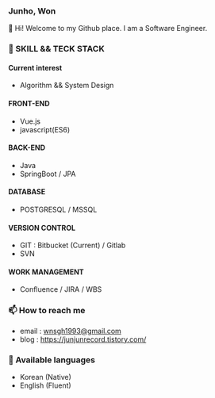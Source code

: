 ### Junho, Won
👋   Hi! Welcome to my Github place. I am a Software Engineer.


### 🔭   SKILL && TECK STACK
#### Current interest 
- Algorithm && System Design
#### FRONT-END
- Vue.js
- javascript(ES6)
#### BACK-END
- Java
- SpringBoot / JPA 
#### DATABASE
- POSTGRESQL / MSSQL
#### VERSION CONTROL
- GIT : Bitbucket (Current) / Gitlab
- SVN
#### WORK MANAGEMENT
- Confluence / JIRA / WBS


### 📫   How to reach me
- email : [wnsgh1993@gmail.com](mailto:wnsgh1993@gmail.com)
- blog : https://junjunrecord.tistory.com/

### 💬  Available languages 
- Korean (Native)
- English (Fluent)


<!--
**junjunwon/junjunwon** is a ✨ _special_ ✨ repository because its `README.md` (this file) appears on your GitHub profile.

Here are some ideas to get you started:

- 🔭 I’m currently working on ...
- 🌱 I’m currently learning ...
- 👯 I’m looking to collaborate on ...
- 🤔 I’m looking for help with ...
- 💬 Ask me about ...
- 📫 How to reach me: ...
- 😄 Pronouns: ...
- ⚡ Fun fact: ...
-->
